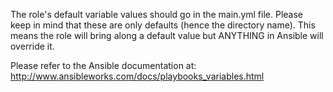 The role's default variable values should go in the main.yml file.
Please keep in mind that these are only defaults (hence the directory name).
This means the role will bring along a default value but ANYTHING in Ansible 
will override it.

Please refer to the Ansible documentation at:
http://www.ansibleworks.com/docs/playbooks_variables.html 
